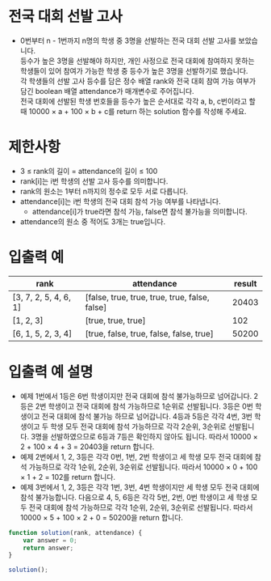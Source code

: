 # 전국 대회 선발 고사
- 0번부터 n - 1번까지 n명의 학생 중 3명을 선발하는 전국 대회 선발 고사를 보았습니다.  
등수가 높은 3명을 선발해야 하지만, 개인 사정으로 전국 대회에 참여하지 못하는 학생들이 있어 참여가 가능한 학생 중 등수가 높은 3명을 선발하기로 했습니다.  
각 학생들의 선발 고사 등수를 담은 정수 배열 rank와 전국 대회 참여 가능 여부가 담긴 boolean 배열 attendance가 매개변수로 주어집니다.  
전국 대회에 선발된 학생 번호들을 등수가 높은 순서대로 각각 a, b, c번이라고 할 때 10000 × a + 100 × b + c를 return 하는 solution 함수를 작성해 주세요.


# 제한사항
- 3 ≤ rank의 길이 = attendance의 길이 ≤ 100
- rank[i]는 i번 학생의 선발 고사 등수를 의미합니다.
- rank의 원소는 1부터 n까지의 정수로 모두 서로 다릅니다.
- attendance[i]는 i번 학생의 전국 대회 참석 가능 여부를 나타냅니다.
  - attendance[i]가 true라면 참석 가능, false면 참석 불가능을 의미합니다.
- attendance의 원소 중 적어도 3개는 true입니다.



# 입출력 예
| rank | attendance | result |
| ---- | ---------- | ------ |
| [3, 7, 2, 5, 4, 6, 1] | [false, true, true, true, true, false, false] | 20403 |
| [1, 2, 3] | [true, true, true] | 102 |
| [6, 1, 5, 2, 3, 4] | [true, false, true, false, false, true] | 50200 |

# 입출력 예 설명
- 예제 1번에서 1등은 6번 학생이지만 전국 대회에 참석 불가능하므로 넘어갑니다. 2등은 2번 학생이고 전국 대회에 참석 가능하므로 1순위로 선발됩니다. 3등은 0번 학생이고 전국 대회에 참석 불가능 하므로 넘어갑니다. 4등과 5등은 각각 4번, 3번 학생이고 두 학생 모두 전국 대회에 참석 가능하므로 각각 2순위, 3순위로 선발됩니다. 3명을 선발하였으므로 6등과 7등은 확인하지 않아도 됩니다. 따라서 10000 × 2 + 100 × 4 + 3 = 20403을 return 합니다.
- 예제 2번에서 1, 2, 3등은 각각 0번, 1번, 2번 학생이고 세 학생 모두 전국 대회에 참석 가능하므로 각각 1순위, 2순위, 3순위로 선발됩니다. 따라서 10000 × 0 + 100 × 1 + 2 = 102를 return 합니다.
- 예제 3번에서 1, 2, 3등은 각각 1번, 3번, 4번 학생이지만 세 학생 모두 전국 대회에 참석 불가능합니다. 다음으로 4, 5, 6등은 각각 5번, 2번, 0번 학생이고 세 학생 모두 전국 대회에 참석 가능하므로 각각 1순위, 2순위, 3순위로 선발됩니다. 따라서 10000 × 5 + 100 × 2 + 0 = 50200을 return 합니다.


```javascript
function solution(rank, attendance) {
    var answer = 0;
    return answer;
}

solution();
```




